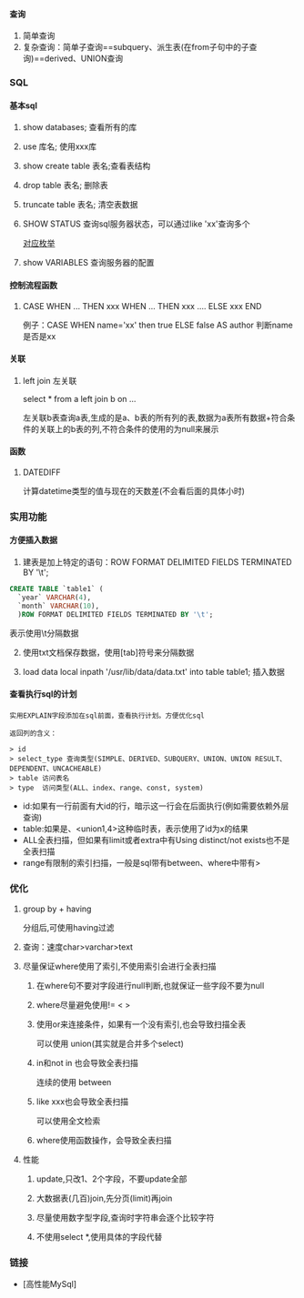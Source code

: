 #### 查询

1. 简单查询
2. 复杂查询：简单子查询==subquery、派生表(在from子句中的子查询)==derived、UNION查询
### SQL

#### 基本sql

1. show databases;	查看所有的库  

2. use 库名;	使用xxx库

3. show create table 表名;查看表结构

4. drop table 表名; 删除表

5. truncate table 表名; 清空表数据

6. SHOW STATUS  查询sql服务器状态，可以通过like 'xx'查询多个

   [对应枚举](https://www.mysqlzh.com/doc/40/413.html)

7. show  VARIABLES 查询服务器的配置

#### 控制流程函数

1. 	CASE 
	WHEN ... THEN xxx
	WHEN ... THEN xxx
	....
	ELSE xxx 
	END 
	
	例子：CASE WHEN name='xx' then true ELSE false AS author 判断name是否是xx 

	
#### 关联

1. 	left join 左关联

	select * from a left join b on ...
	
	左关联b表查询a表,生成的是a、b表的所有列的表,数据为a表所有数据+符合条件的关联上的b表的列,不符合条件的使用的为null来展示

#### 函数

1. DATEDIFF
	
	计算datetime类型的值与现在的天数差(不会看后面的具体小时)

### 实用功能

#### 方便插入数据

1. 建表是加上特定的语句：ROW FORMAT DELIMITED FIELDS TERMINATED BY '\t';
```sql
CREATE TABLE `table1` (
  `year` VARCHAR(4),
  `month` VARCHAR(10),
  )ROW FORMAT DELIMITED FIELDS TERMINATED BY '\t';
```

表示使用\t分隔数据

2. 使用txt文档保存数据，使用[tab]符号来分隔数据

3. load data local inpath '/usr/lib/data/data.txt' into table table1; 插入数据

#### 查看执行sql的计划

	实用EXPLAIN字段添加在sql前面，查看执行计划。方便优化sql
	
	返回列的含义：
	
	> id	
	> select_type 查询类型(SIMPLE、DERIVED、SUBQUERY、UNION、UNION RESULT、DEPENDENT、UNCACHEABLE)
	> table 访问表名 
	> type	访问类型(ALL、index、range、const, system)

-	id:如果有一行前面有大id的行，暗示这一行会在后面执行(例如需要依赖外层查询)
-	table:如果是<derived3>、<union1,4>这种临时表，表示使用了id为x的结果
-	ALL全表扫描，但如果有limit或者extra中有Using distinct/not exists也不是全表扫描
-	range有限制的索引扫描，一般是sql带有between、where中带有>

### 优化

1. group by  + having

	分组后,可使用having过滤


2. 查询：速度char>varchar>text

3. 尽量保证where使用了索引,不使用索引会进行全表扫描

	1. 在where句不要对字段进行null判断,也就保证一些字段不要为null

	2. where尽量避免使用!= < > 	
	
	3. 使用or来连接条件，如果有一个没有索引,也会导致扫描全表
		
		可以使用 union(其实就是合并多个select)
	
	4. in和not in 也会导致全表扫描
	
		连续的使用 between
		
	5. like xxx也会导致全表扫描
	
		可以使用全文检索
		
	6. where使用函数操作，会导致全表扫描
	
4. 性能

	1. update,只改1、2个字段，不要update全部
	
	2. 大数据表(几百)join,先分页(limit)再join
	
	3. 尽量使用数字型字段,查询时字符串会逐个比较字符
	
	4. 不使用select *,使用具体的字段代替
	

### 链接

- [高性能MySql]	
